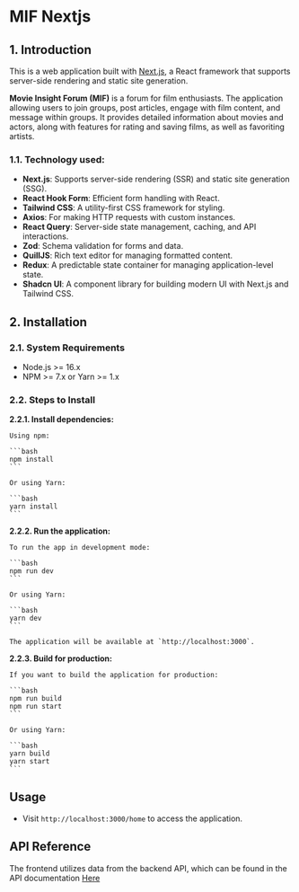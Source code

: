 # MIF Nextjs

## 1. Introduction

This is a web application built with [Next.js](https://nextjs.org/), a React framework that supports server-side rendering and static site generation.

**Movie Insight Forum (MIF)**  is a forum for film enthusiasts. The application allowing users to join groups, post articles, engage with film content, and message within groups. It provides detailed information about movies and actors, along with features for rating and saving films, as well as favoriting artists.

### 1.1. Technology used:

- **Next.js**: Supports server-side rendering (SSR) and static site generation (SSG).
- **React Hook Form**: Efficient form handling with React.
- **Tailwind CSS**: A utility-first CSS framework for styling.
- **Axios**: For making HTTP requests with custom instances.
- **React Query**: Server-side state management, caching, and API interactions.
- **Zod**: Schema validation for forms and data.
- **QuillJS**: Rich text editor for managing formatted content.
- **Redux**: A predictable state container for managing application-level state.
- **Shadcn UI**: A component library for building modern UI with Next.js and Tailwind CSS.

## 2. Installation

### 2.1. System Requirements

- Node.js >= 16.x
- NPM >= 7.x or Yarn >= 1.x

### 2.2. Steps to Install

**2.2.1. Install dependencies:** 

    Using npm:

    ```bash
    npm install
    ```

    Or using Yarn:

    ```bash
    yarn install
    ```
**2.2.2. Run the application:**

    To run the app in development mode:

    ```bash
    npm run dev
    ```

    Or using Yarn:

    ```bash
    yarn dev
    ```

    The application will be available at `http://localhost:3000`.

**2.2.3. Build for production:**

    If you want to build the application for production:

    ```bash
    npm run build
    npm run start
    ```

    Or using Yarn:

    ```bash
    yarn build
    yarn start
    ```

## Usage

- Visit `http://localhost:3000/home` to access the application.

## API Reference
The frontend utilizes data from the backend API, which can be found in the API documentation [Here](https://github.com/cogi2996/mif_api)
